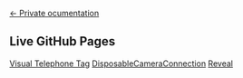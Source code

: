 [← Private ocumentation](https://github.com/uwdesign/documentation/wiki)

## Live GitHub Pages
[Visual Telephone Tag](https://gh.uwdesignshow.com/2020/VisualTelephoneTag/)
[DisposableCameraConnection](https://gh.uwdesignshow.com/2020/DisposableCameraConnection/)
[Reveal](https://gh.uwdesignshow.com/2020/Reveal/)
